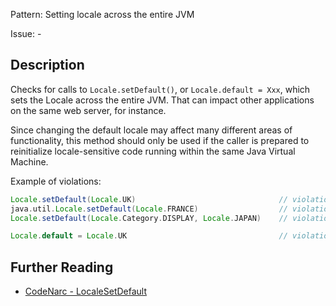 Pattern: Setting locale across the entire JVM

Issue: -

## Description

Checks for calls to `Locale.setDefault()`, or `Locale.default = Xxx`, which sets the Locale across the entire JVM. That can impact other applications on the same web server, for instance.

Since changing the default locale may affect many different areas of functionality, this method should only be used if the caller is prepared to reinitialize locale-sensitive code running within the same Java Virtual Machine.

Example of violations:

``` groovy
Locale.setDefault(Locale.UK)                                // violation
java.util.Locale.setDefault(Locale.FRANCE)                  // violation
Locale.setDefault(Locale.Category.DISPLAY, Locale.JAPAN)    // violation

Locale.default = Locale.UK                                  // violation
```

## Further Reading

* [CodeNarc - LocaleSetDefault](https://codenarc.github.io/CodeNarc/codenarc-rules-design.html#localesetdefault-rule)